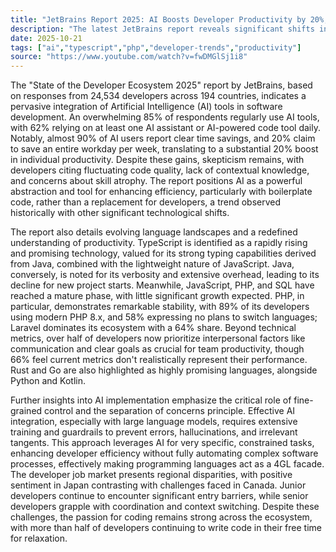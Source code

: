 ```yaml
---
title: "JetBrains Report 2025: AI Boosts Developer Productivity by 20%, TypeScript Surges, PHP Remains Stable"
description: "The latest JetBrains report reveals significant shifts in the developer ecosystem, highlighting AI's growing impact on productivity and evolving language preferences. Discover key trends in adoption, efficiency gains, and future-proof technologies."
date: 2025-10-21
tags: ["ai","typescript","php","developer-trends","productivity"]
source: "https://www.youtube.com/watch?v=fwDMGlSj1i8"
---
```

The "State of the Developer Ecosystem 2025" report by JetBrains, based on responses from 24,534 developers across 194 countries, indicates a pervasive integration of Artificial Intelligence (AI) tools in software development. An overwhelming 85% of respondents regularly use AI tools, with 62% relying on at least one AI assistant or AI-powered code tool daily. Notably, almost 90% of AI users report clear time savings, and 20% claim to save an entire workday per week, translating to a substantial 20% boost in individual productivity. Despite these gains, skepticism remains, with developers citing fluctuating code quality, lack of contextual knowledge, and concerns about skill atrophy. The report positions AI as a powerful abstraction and tool for enhancing efficiency, particularly with boilerplate code, rather than a replacement for developers, a trend observed historically with other significant technological shifts.

The report also details evolving language landscapes and a redefined understanding of productivity. TypeScript is identified as a rapidly rising and promising technology, valued for its strong typing capabilities derived from Java, combined with the lightweight nature of JavaScript. Java, conversely, is noted for its verbosity and extensive overhead, leading to its decline for new project starts. Meanwhile, JavaScript, PHP, and SQL have reached a mature phase, with little significant growth expected. PHP, in particular, demonstrates remarkable stability, with 89% of its developers using modern PHP 8.x, and 58% expressing no plans to switch languages; Laravel dominates its ecosystem with a 64% share. Beyond technical metrics, over half of developers now prioritize interpersonal factors like communication and clear goals as crucial for team productivity, though 66% feel current metrics don't realistically represent their performance. Rust and Go are also highlighted as highly promising languages, alongside Python and Kotlin.

Further insights into AI implementation emphasize the critical role of fine-grained control and the separation of concerns principle. Effective AI integration, especially with large language models, requires extensive training and guardrails to prevent errors, hallucinations, and irrelevant tangents. This approach leverages AI for very specific, constrained tasks, enhancing developer efficiency without fully automating complex software processes, effectively making programming languages act as a 4GL facade. The developer job market presents regional disparities, with positive sentiment in Japan contrasting with challenges faced in Canada. Junior developers continue to encounter significant entry barriers, while senior developers grapple with coordination and context switching. Despite these challenges, the passion for coding remains strong across the ecosystem, with more than half of developers continuing to write code in their free time for relaxation.
